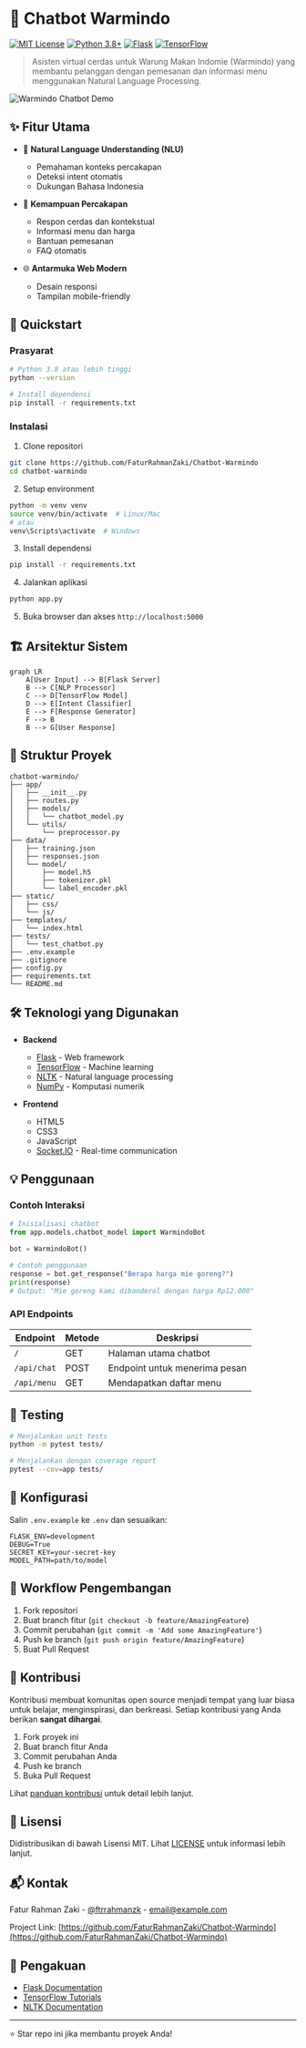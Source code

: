 # 🤖 Chatbot Warmindo

[![MIT License](https://img.shields.io/badge/License-MIT-green.svg)](https://choosealicense.com/licenses/mit/)
[![Python 3.8+](https://img.shields.io/badge/python-3.8+-blue.svg)](https://www.python.org/downloads/)
[![Flask](https://img.shields.io/badge/flask-%23000.svg?style=flat&logo=flask&logoColor=white)](https://flask.palletsprojects.com/)
[![TensorFlow](https://img.shields.io/badge/TensorFlow-%23FF6F00.svg?style=flat&logo=TensorFlow&logoColor=white)](https://www.tensorflow.org/)

> Asisten virtual cerdas untuk Warung Makan Indomie (Warmindo) yang membantu pelanggan dengan pemesanan dan informasi menu menggunakan Natural Language Processing.

![Warmindo Chatbot Demo](./assets/demo.gif)

## ✨ Fitur Utama

- 🧠 **Natural Language Understanding (NLU)**
  - Pemahaman konteks percakapan
  - Deteksi intent otomatis
  - Dukungan Bahasa Indonesia
  
- 💬 **Kemampuan Percakapan**
  - Respon cerdas dan kontekstual
  - Informasi menu dan harga
  - Bantuan pemesanan
  - FAQ otomatis

- 🌐 **Antarmuka Web Modern**
  - Desain responsi
  - Tampilan mobile-friendly

## 🚀 Quickstart

### Prasyarat

```bash
# Python 3.8 atau lebih tinggi
python --version

# Install dependensi
pip install -r requirements.txt
```

### Instalasi

1. Clone repositori
```bash
git clone https://github.com/FaturRahmanZaki/Chatbot-Warmindo
cd chatbot-warmindo
```

2. Setup environment
```bash
python -m venv venv
source venv/bin/activate  # Linux/Mac
# atau
venv\Scripts\activate  # Windows
```

3. Install dependensi
```bash
pip install -r requirements.txt
```

4. Jalankan aplikasi
```bash
python app.py
```

5. Buka browser dan akses `http://localhost:5000`

## 🏗️ Arsitektur Sistem

```mermaid
graph LR
    A[User Input] --> B[Flask Server]
    B --> C[NLP Processor]
    C --> D[TensorFlow Model]
    D --> E[Intent Classifier]
    E --> F[Response Generator]
    F --> B
    B --> G[User Response]
```

## 📁 Struktur Proyek

```
chatbot-warmindo/
├── app/
│   ├── __init__.py
│   ├── routes.py
│   ├── models/
│   │   └── chatbot_model.py
│   └── utils/
│       └── preprocessor.py
├── data/
│   ├── training.json
│   ├── responses.json
│   └── model/
│       ├── model.h5
│       ├── tokenizer.pkl
│       └── label_encoder.pkl
├── static/
│   ├── css/
│   └── js/
├── templates/
│   └── index.html
├── tests/
│   └── test_chatbot.py
├── .env.example
├── .gitignore
├── config.py
├── requirements.txt
└── README.md
```

## 🛠️ Teknologi yang Digunakan

- **Backend**
  - [Flask](https://flask.palletsprojects.com/) - Web framework
  - [TensorFlow](https://www.tensorflow.org/) - Machine learning
  - [NLTK](https://www.nltk.org/) - Natural language processing
  - [NumPy](https://numpy.org/) - Komputasi numerik

- **Frontend**
  - HTML5
  - CSS3
  - JavaScript
  - [Socket.IO](https://socket.io/) - Real-time communication

## 💡 Penggunaan

### Contoh Interaksi

```python
# Inisialisasi chatbot
from app.models.chatbot_model import WarmindoBot

bot = WarmindoBot()

# Contoh penggunaan
response = bot.get_response("Berapa harga mie goreng?")
print(response)
# Output: "Mie goreng kami dibanderol dengan harga Rp12.000"
```

### API Endpoints

| Endpoint | Metode | Deskripsi |
|----------|--------|-----------|
| `/` | GET | Halaman utama chatbot |
| `/api/chat` | POST | Endpoint untuk menerima pesan |
| `/api/menu` | GET | Mendapatkan daftar menu |

## 🧪 Testing

```bash
# Menjalankan unit tests
python -m pytest tests/

# Menjalankan dengan coverage report
pytest --cov=app tests/
```

## 📝 Konfigurasi

Salin `.env.example` ke `.env` dan sesuaikan:

```env
FLASK_ENV=development
DEBUG=True
SECRET_KEY=your-secret-key
MODEL_PATH=path/to/model
```

## 🔄 Workflow Pengembangan

1. Fork repositori
2. Buat branch fitur (`git checkout -b feature/AmazingFeature`)
3. Commit perubahan (`git commit -m 'Add some AmazingFeature'`)
4. Push ke branch (`git push origin feature/AmazingFeature`)
5. Buat Pull Request



## 🤝 Kontribusi

Kontribusi membuat komunitas open source menjadi tempat yang luar biasa untuk belajar, menginspirasi, dan berkreasi. Setiap kontribusi yang Anda berikan **sangat dihargai**.

1. Fork proyek ini
2. Buat branch fitur Anda
3. Commit perubahan Anda
4. Push ke branch
5. Buka Pull Request

Lihat [panduan kontribusi](./CONTRIBUTING.md) untuk detail lebih lanjut.

## 📄 Lisensi

Didistribusikan di bawah Lisensi MIT. Lihat [LICENSE](./LICENSE) untuk informasi lebih lanjut.


## 📬 Kontak

Fatur Rahman Zaki - [@ftrrahmanzk](https://x.com/FaturZaki) - email@example.com

Project Link: [https://github.com/FaturRahmanZaki/Chatbot-Warmindo](https://github.com/FaturRahmanZaki/Chatbot-Warmindo)

## 🙏 Pengakuan

- [Flask Documentation](https://flask.palletsprojects.com/)
- [TensorFlow Tutorials](https://www.tensorflow.org/tutorials)
- [NLTK Documentation](https://www.nltk.org/)

---

⭐️ Star repo ini jika membantu proyek Anda!
